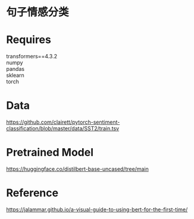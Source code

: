 # 句子情感分类

# Requires

transformers==4.3.2<br>
numpy<br>
pandas<br>
sklearn<br>
torch<br>

# Data

https://github.com/clairett/pytorch-sentiment-classification/blob/master/data/SST2/train.tsv<br>

# Pretrained Model
https://huggingface.co/distilbert-base-uncased/tree/main<br>

# Reference
https://jalammar.github.io/a-visual-guide-to-using-bert-for-the-first-time/<br>

